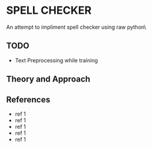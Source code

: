 # SPELL CHECKER
An attempt to impliment spell checker using raw python\

## TODO
- Text Preprocessing while training

## Theory and Approach



## References
- ref 1
- ref 1
- ref 1
- ref 1
- ref 1
